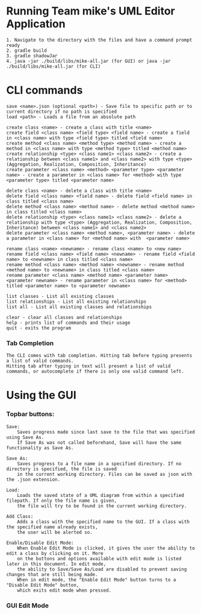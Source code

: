 # Running Team mike's UML Editor Application

	1. Navigate to the directory with the files and have a command prompt ready
	2. gradle build
	3. gradle shadowJar
	4. java -jar ./build/libs/mike-all.jar (for GUI) or java -jar ./build/libs/mike-all.jar (for CLI)
	
# CLI commands
	save <name>.json (optional <path>) - Save file to specific path or to current directory if no path is specified
  	load <path> - Loads a file from an absolute path

  	create class <name> - create a class with title <name>
  	create field <class name> <field type> <field name> - create a field in <class name> with type <field type> titled <field name>
  	create method <class name> <method type> <method name> - create a method in <class name> with type <method type> titled <method name>
  	create relationship <type> <class name1> <class name2> - create a relationship between <class name1> and <class name2> with type <type> (Aggregation, Realization, Composition, Inheritance)
  	create parameter <class name> <method> <parameter type> <parameter name> - create a parameter in <class name> for <method> with type <parameter type> titled <parameter name>

  	delete class <name> - delete a class with title <name>
  	delete field <class name> <field name> - delete field <field name> in class titled <class name>
  	delete method <class name> <method name> - delete method <method name> in class titled <class name>
  	delete relationship <type> <class name1> <class name2> - delete a relationship with type <type> (Aggregation, Realization, Composition, Inheritance) between <class name1> and <class name2>
  	delete parameter <class name> <method name>, <parameter name> - delete a parameter in <class name> for <method name> with  <parameter name>

  	rename class <name> <newname> - rename class <name> to <new name>
  	rename field <class name> <field name> <newname> - rename field <field name> to <newname> in class titled <class name>
  	rename method <class name> <method name> <newname> - rename method <method name> to <newname> in class titled <class name>
  	rename parameter <class name> <method name> <parameter name> <parameter newname> - rename parameter in <class name> for <method> titled <parameter name> to <parameter newname>

  	list classes - List all existing classes
  	list relationships - List all existing relationships
  	list all - List all existing classes and relationships

  	clear - clear all classes and relationships
  	help - prints list of commands and their usage
  	quit - exits the program

### Tab Completion
	The CLI comes with tab completion. Hitting tab before typing presents a list of valid commands. 
	Hitting tab after typing in text will present a list of valid commands, or autocomplete if there is only one valid command left.

# Using the GUI

### Topbar buttons:
	
	Save:
		Saves progress made since last save to the file that was specified using Save As.
		If Save As was not called beforehand, Save will have the same functionality as Save As.

	Save As:
		Saves progress to a file name in a specified directory. If no directory is specified, the file is saved
		in the current working directory. Files can be saved as json with the .json extension.

	Load:
		Loads the saved state of a UML diagram from within a specified filepath. If only the file name is given,
		the file will try to be found in the current working directory.

	Add Class:
		Adds a class with the specified name to the GUI. If a class with the specified name already exists,
		the user will be alerted so.

	Enable/Disable Edit Mode:
		When Enable Edit Mode is clicked, it gives the user the ability to edit a class by clicking on it. More
		on the buttons and options available with edit mode is listed later in this document. In edit mode,
		the ability to Save/Save As/Load are disabled to prevent saving changes that are still being made.
		When in edit mode, the "Enable Edit Mode" button turns to a "Disable Edit Mode" button, 
		which exits edit mode when pressed.

### GUI Edit Mode


